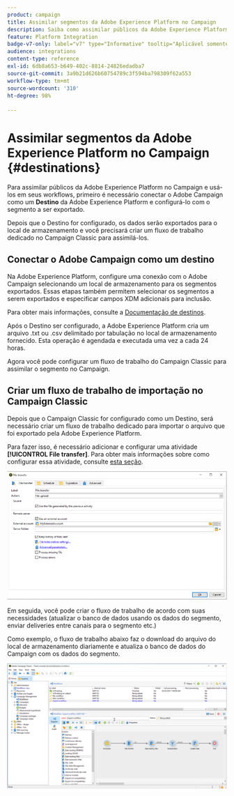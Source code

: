 ```yaml
---
product: campaign
title: Assimilar segmentos da Adobe Experience Platform no Campaign
description: Saiba como assimilar públicos da Adobe Experience Platform no Campaign Classic
feature: Platform Integration
badge-v7-only: label="v7" type="Informative" tooltip="Aplicável somente ao Campaign Classic v7"
audience: integrations
content-type: reference
exl-id: 6db8a653-b649-402c-8814-24826edadba7
source-git-commit: 3a9b21d626b60754789c3f594ba798309f62a553
workflow-type: tm+mt
source-wordcount: '310'
ht-degree: 98%

---
```


# Assimilar segmentos da Adobe Experience Platform no Campaign {#destinations}



Para assimilar públicos da Adobe Experience Platform no Campaign e usá-los em seus workflows, primeiro é necessário conectar o Adobe Campaign como um **Destino** da Adobe Experience Platform e configurá-lo com o segmento a ser exportado.

Depois que o Destino for configurado, os dados serão exportados para o local de armazenamento e você precisará criar um fluxo de trabalho dedicado no Campaign Classic para assimilá-los.

## Conectar o Adobe Campaign como um destino

Na Adobe Experience Platform, configure uma conexão com o Adobe Campaign selecionando um local de armazenamento para os segmentos exportados. Essas etapas também permitem selecionar os segmentos a serem exportados e especificar campos XDM adicionais para inclusão.

Para obter mais informações, consulte a [Documentação de destinos](https://experienceleague.adobe.com/docs/experience-platform/destinations/catalog/email-marketing/adobe-campaign.html?lang=pt-BR).

Após o Destino ser configurado, a Adobe Experience Platform cria um arquivo .txt ou .csv delimitado por tabulação no local de armazenamento fornecido. Esta operação é agendada e executada uma vez a cada 24 horas.

Agora você pode configurar um fluxo de trabalho do Campaign Classic para assimilar o segmento no Campaign.

## Criar um fluxo de trabalho de importação no Campaign Classic

Depois que o Campaign Classic for configurado como um Destino, será necessário criar um fluxo de trabalho dedicado para importar o arquivo que foi exportado pela Adobe Experience Platform.

Para fazer isso, é necessário adicionar e configurar uma atividade **[!UICONTROL File transfer]**. Para obter mais informações sobre como configurar essa atividade, consulte [esta seção](../../workflow/using/file-transfer.md).

![](assets/rtcdp-file-transfer.png)

Em seguida, você pode criar o fluxo de trabalho de acordo com suas necessidades (atualizar o banco de dados usando os dados do segmento, enviar deliveries entre canais para o segmento etc.)

Como exemplo, o fluxo de trabalho abaixo faz o download do arquivo do local de armazenamento diariamente e atualiza o banco de dados do Campaign com os dados do segmento.

![](assets/rtcdp-workflow.png)

